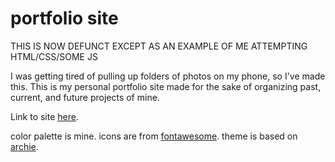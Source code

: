 # portfolio site
THIS IS NOW DEFUNCT EXCEPT AS AN EXAMPLE OF ME ATTEMPTING HTML/CSS/SOME JS


I was getting tired of pulling up folders of photos on my phone, so I've made this.
This is my personal portfolio site made for the sake of organizing past, current, and future projects of mine.

Link to site [here](https://www.erinpark.org).

color palette is mine.
icons are from [fontawesome](https://fontawesome.com/).
theme is based on [archie](https://github.com/athul/archie).

